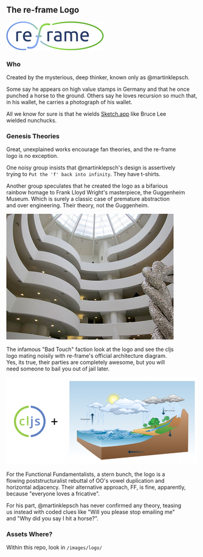 ## The re-frame Logo

![logo](/images/logo/re-frame_256w.png?raw=true)

### Who

Created by the mysterious, deep thinker, known only as @martinklepsch.

Some say he appears on high value stamps in Germany and that he once <br>
punched a horse to the ground. Others say he loves recursion so much that, <br>
in his wallet, he carries a photograph of his wallet.

All we know for sure is that he wields [Sketch.app](https://www.sketchapp.com/) like Bruce Lee <br>
wielded nunchucks.

### Genesis Theories

Great, unexplained works encourage fan theories, and the re-frame <br>
logo is no exception.

One noisy group insists that @martinklepsch's design is assertively <br>
trying to `Put the 'f' back into infinity`. They have t-shirts. 

Another group speculates that he created the logo as a bifarious  <br>
rainbow homage to Frank Lloyd Wright's masterpiece, the Guggenheim <br>
Museum. Which is surely a classic case of premature abstraction  <br>
and over engineering. Their theory, not the Guggenheim.

![](/images/logo/Guggenheim.jpg)

The infamous "Bad Touch" faction look at the logo and see the cljs <br>
logo mating noisily with re-frame's official architecture diagram. <br>
Yes, its true, their parties are completely awesome, but you will <br>
need someone to bail you out of jail later.

![](/images/logo/Genesis.png)

For the Functional Fundamentalists, a stern bunch, the logo is a <br>
flowing poststructuralist rebuttal of OO's vowel duplication and <br>
horizontal adjacency. Their alternative approach, FF, is fine, apparently, <br>
because "everyone loves a fricative".

For his part, @martinklepsch has never confirmed any theory, teasing <br>
us instead with coded clues like "Will you please stop emailing me" <br>
and "Why did you say I hit a horse?".

### Assets Where?

Within this repo, look in `/images/logo/`
